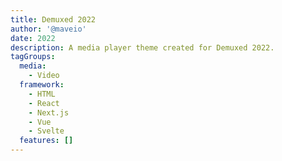 ```yaml
---
title: Demuxed 2022
author: '@maveio'
date: 2022
description: A media player theme created for Demuxed 2022.
tagGroups:
  media: 
    - Video
  framework:
    - HTML
    - React
    - Next.js
    - Vue
    - Svelte
  features: []
---
```

